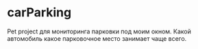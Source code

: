 # carParking
Pet project для мониторинга парковки под моим окном. Какой автомобиль какое парковочное место занимает чаще всего.
